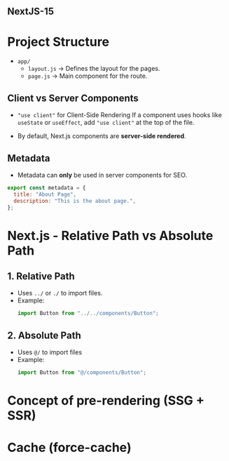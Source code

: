 ## NextJS-15

# Project Structure

- `app/`
  - `layout.js` → Defines the layout for the pages.
  - `page.js` → Main component for the route.

## Client vs Server Components

- `"use client"` for Client-Side Rendering
  If a component uses hooks like `useState` or `useEffect`, add `"use client"` at the top of the file.

- By default, Next.js components are **server-side rendered**.

## Metadata

- Metadata can **only** be used in server components for SEO.

```js
export const metadata = {
  title: "About Page",
  description: "This is the about page.",
};
```

# Next.js - Relative Path vs Absolute Path

## 1. Relative Path

- Uses `../` or `./` to import files.
- Example:
  ```js
  import Button from "../../components/Button";
  ```

## 2. Absolute Path

- Uses `@/` to import files
- Example:
  ```js
  import Button from "@/components/Button";
  ```

# Concept of pre-rendering (SSG + SSR)

# Cache (force-cache)

